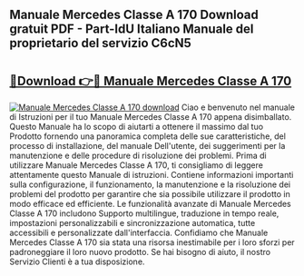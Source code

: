## Manuale Mercedes Classe A 170 Download gratuit PDF - Part-IdU Italiano Manuale del proprietario del servizio C6cN5

# <h2><a href="http://df9utk.blite.top/?on=Manuale+Mercedes+Classe+A+170">🔗Download 👉🔴 Manuale Mercedes Classe A 170</a></h2>

[![Manuale Mercedes Classe A 170 download](https://i.imgur.com/lujVjoI.png)](http://df9utk.blite.top/?on=Manuale+Mercedes+Classe+A+170)
Ciao e benvenuto nel manuale di Istruzioni per il tuo Manuale Mercedes Classe A 170 appena disimballato. Questo Manuale ha lo scopo di aiutarti a ottenere il massimo dal tuo Prodotto fornendo una panoramica completa delle sue caratteristiche, del processo di installazione, del manuale Dell'utente, dei suggerimenti per la manutenzione e delle procedure di risoluzione dei problemi. Prima di utilizzare Manuale Mercedes Classe A 170, ti consigliamo di leggere attentamente questo Manuale di istruzioni. Contiene informazioni importanti sulla configurazione, il funzionamento, la manutenzione e la risoluzione dei problemi del prodotto per garantire che sia possibile utilizzare il prodotto in modo efficace ed efficiente. Le funzionalità avanzate di Manuale Mercedes Classe A 170 includono Supporto multilingue, traduzione in tempo reale, impostazioni personalizzabili e sincronizzazione automatica, tutte accessibili e personalizzate dall'interfaccia. Confidiamo che Manuale Mercedes Classe A 170 sia stata una risorsa inestimabile per i loro sforzi per padroneggiare il loro nuovo prodotto. Se hai bisogno di aiuto, il nostro Servizio Clienti è a tua disposizione.
